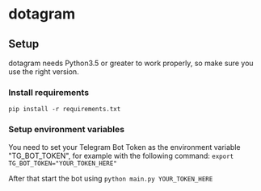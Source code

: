 # dotagram
## Setup
dotagram needs Python3.5 or greater to work properly, so make sure you use the right version.

### Install requirements
`pip install -r requirements.txt`

### Setup environment variables
You need to set your Telegram Bot Token as the environment variable "TG_BOT_TOKEN", for example with the following command:
`export TG_BOT_TOKEN="YOUR_TOKEN_HERE"`

After that start the bot using
`python main.py YOUR_TOKEN_HERE`
